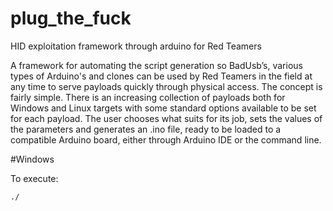# plug_the_fuck
HID exploitation framework through arduino for Red Teamers

A framework for automating the script generation so BadUsb’s, various types of Arduino's and clones can be used by Red Teamers in
the field at any time to serve payloads quickly through physical access.
The concept is fairly simple. There is an increasing collection of payloads both for Windows and Linux targets with some standard 
options available to be set for each payload. The user chooses what suits for its job, sets the values of the parameters and 
generates an .ino file, ready to be loaded to a compatible Arduino board, either through Arduino IDE or the command line.

#Windows


To execute:
```
./
```
